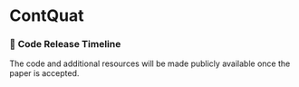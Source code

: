 # ContQuat


### 📢 **Code Release Timeline**
The code and additional resources will be made publicly available once the paper is accepted.

